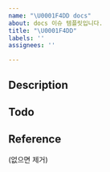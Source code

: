 ```yaml
---
name: "\U0001F4DD docs"
about: docs 이슈 템플릿입니다.
title: "\U0001F4DD"
labels: ''
assignees: ''

---
```


## Description

## Todo

## Reference
(없으면 제거)
